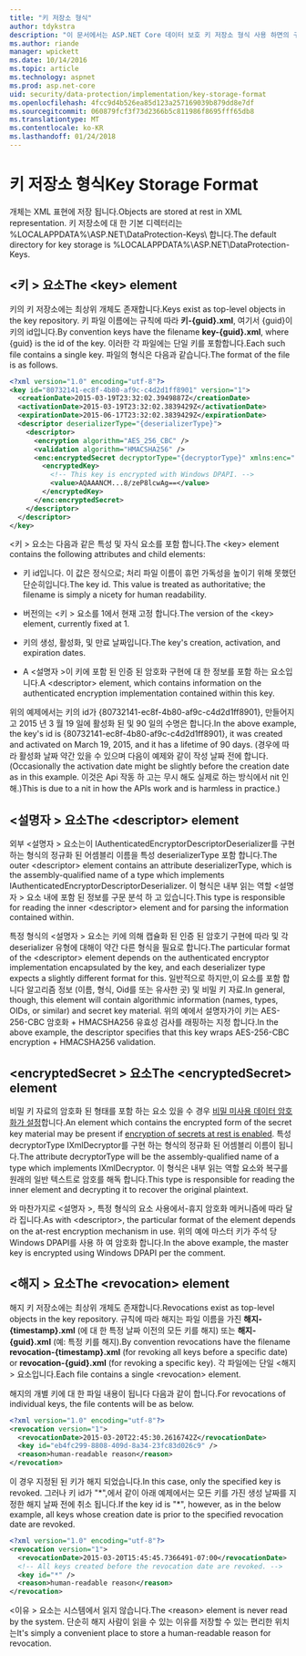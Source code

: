 ```yaml
---
title: "키 저장소 형식"
author: tdykstra
description: "이 문서에서는 ASP.NET Core 데이터 보호 키 저장소 형식 사용 하면의 구현 세부 사항을 설명 합니다."
ms.author: riande
manager: wpickett
ms.date: 10/14/2016
ms.topic: article
ms.technology: aspnet
ms.prod: asp.net-core
uid: security/data-protection/implementation/key-storage-format
ms.openlocfilehash: 4fcc9d4b526ea85d123a257169039b879dd8e7df
ms.sourcegitcommit: 060879fcf3f73d2366b5c811986f8695fff65db8
ms.translationtype: MT
ms.contentlocale: ko-KR
ms.lasthandoff: 01/24/2018
---
```

# <a name="key-storage-format"></a><span data-ttu-id="55b1d-103">키 저장소 형식</span><span class="sxs-lookup"><span data-stu-id="55b1d-103">Key Storage Format</span></span>

<a name="data-protection-implementation-key-storage-format"></a>

<span data-ttu-id="55b1d-104">개체는 XML 표현에 저장 됩니다.</span><span class="sxs-lookup"><span data-stu-id="55b1d-104">Objects are stored at rest in XML representation.</span></span> <span data-ttu-id="55b1d-105">키 저장소에 대 한 기본 디렉터리는 %LOCALAPPDATA%\ASP.NET\DataProtection-Keys\ 합니다.</span><span class="sxs-lookup"><span data-stu-id="55b1d-105">The default directory for key storage is %LOCALAPPDATA%\ASP.NET\DataProtection-Keys\.</span></span>

## <a name="the-key-element"></a><span data-ttu-id="55b1d-106">\<키 > 요소</span><span class="sxs-lookup"><span data-stu-id="55b1d-106">The \<key> element</span></span>

<span data-ttu-id="55b1d-107">키의 키 저장소에는 최상위 개체도 존재합니다.</span><span class="sxs-lookup"><span data-stu-id="55b1d-107">Keys exist as top-level objects in the key repository.</span></span> <span data-ttu-id="55b1d-108">키 파일 이름에는 규칙에 따라 **키-{guid}.xml**, 여기서 {guid}이 키의 id입니다.</span><span class="sxs-lookup"><span data-stu-id="55b1d-108">By convention keys have the filename **key-{guid}.xml**, where {guid} is the id of the key.</span></span> <span data-ttu-id="55b1d-109">이러한 각 파일에는 단일 키를 포함합니다.</span><span class="sxs-lookup"><span data-stu-id="55b1d-109">Each such file contains a single key.</span></span> <span data-ttu-id="55b1d-110">파일의 형식은 다음과 같습니다.</span><span class="sxs-lookup"><span data-stu-id="55b1d-110">The format of the file is as follows.</span></span>

```xml
<?xml version="1.0" encoding="utf-8"?>
<key id="80732141-ec8f-4b80-af9c-c4d2d1ff8901" version="1">
  <creationDate>2015-03-19T23:32:02.3949887Z</creationDate>
  <activationDate>2015-03-19T23:32:02.3839429Z</activationDate>
  <expirationDate>2015-06-17T23:32:02.3839429Z</expirationDate>
  <descriptor deserializerType="{deserializerType}">
    <descriptor>
      <encryption algorithm="AES_256_CBC" />
      <validation algorithm="HMACSHA256" />
      <enc:encryptedSecret decryptorType="{decryptorType}" xmlns:enc="...">
        <encryptedKey>
          <!-- This key is encrypted with Windows DPAPI. -->
          <value>AQAAANCM...8/zeP8lcwAg==</value>
        </encryptedKey>
      </enc:encryptedSecret>
    </descriptor>
  </descriptor>
</key>
```

<span data-ttu-id="55b1d-111">\<키 > 요소는 다음과 같은 특성 및 자식 요소를 포함 합니다.</span><span class="sxs-lookup"><span data-stu-id="55b1d-111">The \<key> element contains the following attributes and child elements:</span></span>

* <span data-ttu-id="55b1d-112">키 id입니다. 이 값은 정식으로; 처리 파일 이름이 휴먼 가독성을 높이기 위해 못했던 단순히입니다.</span><span class="sxs-lookup"><span data-stu-id="55b1d-112">The key id. This value is treated as authoritative; the filename is simply a nicety for human readability.</span></span>

* <span data-ttu-id="55b1d-113">버전의는 \<키 > 요소를 1에서 현재 고정 합니다.</span><span class="sxs-lookup"><span data-stu-id="55b1d-113">The version of the \<key> element, currently fixed at 1.</span></span>

* <span data-ttu-id="55b1d-114">키의 생성, 활성화, 및 만료 날짜입니다.</span><span class="sxs-lookup"><span data-stu-id="55b1d-114">The key's creation, activation, and expiration dates.</span></span>

* <span data-ttu-id="55b1d-115">A \<설명자 >이 키에 포함 된 인증 된 암호화 구현에 대 한 정보를 포함 하는 요소입니다.</span><span class="sxs-lookup"><span data-stu-id="55b1d-115">A \<descriptor> element, which contains information on the authenticated encryption implementation contained within this key.</span></span>

<span data-ttu-id="55b1d-116">위의 예제에서는 키의 id가 {80732141-ec8f-4b80-af9c-c4d2d1ff8901}, 만들어지고 2015 년 3 월 19 일에 활성화 된 및 90 일의 수명은 합니다.</span><span class="sxs-lookup"><span data-stu-id="55b1d-116">In the above example, the key's id is {80732141-ec8f-4b80-af9c-c4d2d1ff8901}, it was created and activated on March 19, 2015, and it has a lifetime of 90 days.</span></span> <span data-ttu-id="55b1d-117">(경우에 따라 활성화 날짜 약간 있을 수 있으며 다음이 예제와 같이 작성 날짜 전에 합니다.</span><span class="sxs-lookup"><span data-stu-id="55b1d-117">(Occasionally the activation date might be slightly before the creation date as in this example.</span></span> <span data-ttu-id="55b1d-118">이것은 Api 작동 하 고는 무시 해도 실제로 하는 방식에서 nit 인해.)</span><span class="sxs-lookup"><span data-stu-id="55b1d-118">This is due to a nit in how the APIs work and is harmless in practice.)</span></span>

## <a name="the-descriptor-element"></a><span data-ttu-id="55b1d-119">\<설명자 > 요소</span><span class="sxs-lookup"><span data-stu-id="55b1d-119">The \<descriptor> element</span></span>

<span data-ttu-id="55b1d-120">외부 \<설명자 > 요소는이 IAuthenticatedEncryptorDescriptorDeserializer를 구현 하는 형식의 정규화 된 어셈블리 이름을 특성 deserializerType 포함 합니다.</span><span class="sxs-lookup"><span data-stu-id="55b1d-120">The outer \<descriptor> element contains an attribute deserializerType, which is the assembly-qualified name of a type which implements IAuthenticatedEncryptorDescriptorDeserializer.</span></span> <span data-ttu-id="55b1d-121">이 형식은 내부 읽는 역할 \<설명자 > 요소 내에 포함 된 정보를 구문 분석 하 고 있습니다.</span><span class="sxs-lookup"><span data-stu-id="55b1d-121">This type is responsible for reading the inner \<descriptor> element and for parsing the information contained within.</span></span>

<span data-ttu-id="55b1d-122">특정 형식의 \<설명자 > 요소는 키에 의해 캡슐화 된 인증 된 암호기 구현에 따라 및 각 deserializer 유형에 대해이 약간 다른 형식을 필요로 합니다.</span><span class="sxs-lookup"><span data-stu-id="55b1d-122">The particular format of the \<descriptor> element depends on the authenticated encryptor implementation encapsulated by the key, and each deserializer type expects a slightly different format for this.</span></span> <span data-ttu-id="55b1d-123">일반적으로 하지만,이 요소를 포함 합니다 알고리즘 정보 (이름, 형식, Oid를 또는 유사한 곳) 및 비밀 키 자료.</span><span class="sxs-lookup"><span data-stu-id="55b1d-123">In general, though, this element will contain algorithmic information (names, types, OIDs, or similar) and secret key material.</span></span> <span data-ttu-id="55b1d-124">위의 예에서 설명자가이 키는 AES-256-CBC 암호화 + HMACSHA256 유효성 검사를 래핑하는 지정 합니다.</span><span class="sxs-lookup"><span data-stu-id="55b1d-124">In the above example, the descriptor specifies that this key wraps AES-256-CBC encryption + HMACSHA256 validation.</span></span>

## <a name="the-encryptedsecret-element"></a><span data-ttu-id="55b1d-125">\<encryptedSecret > 요소</span><span class="sxs-lookup"><span data-stu-id="55b1d-125">The \<encryptedSecret> element</span></span>

<span data-ttu-id="55b1d-126"><encryptedSecret> 비밀 키 자료의 암호화 된 형태를 포함 하는 요소 있을 수 경우 [비밀 미사용 데이터 암호화가 설정](key-encryption-at-rest.md#data-protection-implementation-key-encryption-at-rest)합니다.</span><span class="sxs-lookup"><span data-stu-id="55b1d-126">An <encryptedSecret> element which contains the encrypted form of the secret key material may be present if [encryption of secrets at rest is enabled](key-encryption-at-rest.md#data-protection-implementation-key-encryption-at-rest).</span></span> <span data-ttu-id="55b1d-127">특성 decryptorType IXmlDecryptor를 구현 하는 형식의 정규화 된 어셈블리 이름이 됩니다.</span><span class="sxs-lookup"><span data-stu-id="55b1d-127">The attribute decryptorType will be the assembly-qualified name of a type which implements IXmlDecryptor.</span></span> <span data-ttu-id="55b1d-128">이 형식은 내부 읽는 역할 <encryptedKey> 요소와 복구를 원래의 일반 텍스트로 암호를 해독 합니다.</span><span class="sxs-lookup"><span data-stu-id="55b1d-128">This type is responsible for reading the inner <encryptedKey> element and decrypting it to recover the original plaintext.</span></span>

<span data-ttu-id="55b1d-129">와 마찬가지로 \<설명자 >, 특정 형식의 <encryptedSecret> 요소 사용에서-휴지 암호화 메커니즘에 따라 달라 집니다.</span><span class="sxs-lookup"><span data-stu-id="55b1d-129">As with \<descriptor>, the particular format of the <encryptedSecret> element depends on the at-rest encryption mechanism in use.</span></span> <span data-ttu-id="55b1d-130">위의 예에 마스터 키가 주석 당 Windows DPAPI를 사용 하 여 암호화 합니다.</span><span class="sxs-lookup"><span data-stu-id="55b1d-130">In the above example, the master key is encrypted using Windows DPAPI per the comment.</span></span>

## <a name="the-revocation-element"></a><span data-ttu-id="55b1d-131">\<해지 > 요소</span><span class="sxs-lookup"><span data-stu-id="55b1d-131">The \<revocation> element</span></span>

<span data-ttu-id="55b1d-132">해지 키 저장소에는 최상위 개체도 존재합니다.</span><span class="sxs-lookup"><span data-stu-id="55b1d-132">Revocations exist as top-level objects in the key repository.</span></span> <span data-ttu-id="55b1d-133">규칙에 따라 해지는 파일 이름을 가진 **해지-{timestamp}.xml** (에 대 한 특정 날짜 이전의 모든 키를 해지) 또는 **해지-{guid}.xml** (예: 특정 키를 해지).</span><span class="sxs-lookup"><span data-stu-id="55b1d-133">By convention revocations have the filename **revocation-{timestamp}.xml** (for revoking all keys before a specific date) or **revocation-{guid}.xml** (for revoking a specific key).</span></span> <span data-ttu-id="55b1d-134">각 파일에는 단일 \<해지 > 요소입니다.</span><span class="sxs-lookup"><span data-stu-id="55b1d-134">Each file contains a single \<revocation> element.</span></span>

<span data-ttu-id="55b1d-135">해지의 개별 키에 대 한 파일 내용이 됩니다 다음과 같이 합니다.</span><span class="sxs-lookup"><span data-stu-id="55b1d-135">For revocations of individual keys, the file contents will be as below.</span></span>

```xml
<?xml version="1.0" encoding="utf-8"?>
<revocation version="1">
  <revocationDate>2015-03-20T22:45:30.2616742Z</revocationDate>
  <key id="eb4fc299-8808-409d-8a34-23fc83d026c9" />
  <reason>human-readable reason</reason>
</revocation>
```

<span data-ttu-id="55b1d-136">이 경우 지정된 된 키가 해지 되었습니다.</span><span class="sxs-lookup"><span data-stu-id="55b1d-136">In this case, only the specified key is revoked.</span></span> <span data-ttu-id="55b1d-137">그러나 키 id가 "\*",에서 같이 아래 예제에서는 모든 키를 가진 생성 날짜를 지정한 해지 날짜 전에 취소 됩니다.</span><span class="sxs-lookup"><span data-stu-id="55b1d-137">If the key id is "\*", however, as in the below example, all keys whose creation date is prior to the specified revocation date are revoked.</span></span>

```xml
<?xml version="1.0" encoding="utf-8"?>
<revocation version="1">
  <revocationDate>2015-03-20T15:45:45.7366491-07:00</revocationDate>
  <!-- All keys created before the revocation date are revoked. -->
  <key id="*" />
  <reason>human-readable reason</reason>
</revocation>
```

<span data-ttu-id="55b1d-138">\<이유 > 요소는 시스템에서 읽지 않습니다.</span><span class="sxs-lookup"><span data-stu-id="55b1d-138">The \<reason> element is never read by the system.</span></span> <span data-ttu-id="55b1d-139">단순히 해지 사람이 읽을 수 있는 이유를 저장할 수 있는 편리한 위치는</span><span class="sxs-lookup"><span data-stu-id="55b1d-139">It's simply a convenient place to store a human-readable reason for revocation.</span></span>
